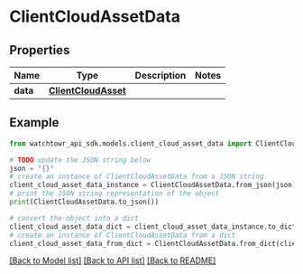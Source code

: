 # ClientCloudAssetData


## Properties

Name | Type | Description | Notes
------------ | ------------- | ------------- | -------------
**data** | [**ClientCloudAsset**](ClientCloudAsset.md) |  | 

## Example

```python
from watchtowr_api_sdk.models.client_cloud_asset_data import ClientCloudAssetData

# TODO update the JSON string below
json = "{}"
# create an instance of ClientCloudAssetData from a JSON string
client_cloud_asset_data_instance = ClientCloudAssetData.from_json(json)
# print the JSON string representation of the object
print(ClientCloudAssetData.to_json())

# convert the object into a dict
client_cloud_asset_data_dict = client_cloud_asset_data_instance.to_dict()
# create an instance of ClientCloudAssetData from a dict
client_cloud_asset_data_from_dict = ClientCloudAssetData.from_dict(client_cloud_asset_data_dict)
```
[[Back to Model list]](../README.md#documentation-for-models) [[Back to API list]](../README.md#documentation-for-api-endpoints) [[Back to README]](../README.md)


